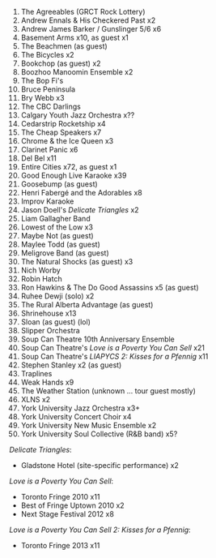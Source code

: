 1. The Agreeables (GRCT Rock Lottery)
1. Andrew Ennals & His Checkered Past x2
1. Andrew James Barker / Gunslinger 5/6 x6
1. Basement Arms x10, as guest x1
1. The Beachmen (as guest)
1. The Bicycles x2
1. Bookchop (as guest) x2
1. Boozhoo Manoomin Ensemble x2
1. The Bop Fi's
1. Bruce Peninsula
1. Bry Webb x3
1. The CBC Darlings
1. Calgary Youth Jazz Orchestra x??
1. Cedarstrip Rocketship x4
1. The Cheap Speakers x7
1. Chrome & the Ice Queen x3
1. Clarinet Panic x6
1. Del Bel x11
1. Entire Cities x72, as guest x1
1. Good Enough Live Karaoke x39
1. Goosebump (as guest)
1. Henri Fabergé and the Adorables x8
1. Improv Karaoke
1. Jason Doell's _Delicate Triangles_ x2
1. Liam Gallagher Band
1. Lowest of the Low x3
1. Maybe Not (as guest)
1. Maylee Todd (as guest)
1. Meligrove Band (as guest)
1. The Natural Shocks (as guest) x3
1. Nich Worby
1. Robin Hatch
1. Ron Hawkins & The Do Good Assassins x5 (as guest)
1. Ruhee Dewji (solo) x2
1. The Rural Alberta Advantage (as guest)
1. Shrinehouse x13
1. Sloan (as guest) (lol)
1. Slipper Orchestra
1. Soup Can Theatre 10th Anniversary Ensemble
1. Soup Can Theatre's _Love is a Poverty You Can Sell_ x21
1. Soup Can Theatre's _LIAPYCS 2: Kisses for a Pfennig_ x11
1. Stephen Stanley x2 (as guest)
1. Traplines
1. Weak Hands x9
1. The Weather Station (unknown ... tour guest mostly)
1. XLNS x2
1. York University Jazz Orchestra x3+
1. York University Concert Choir x4
1. York University New Music Ensemble x2
1. York University Soul Collective (R&B band) x5?

_Delicate Triangles_:

- Gladstone Hotel (site-specific performance) x2

_Love is a Poverty You Can Sell_:

- Toronto Fringe 2010 x11
- Best of Fringe Uptown 2010 x2
- Next Stage Festival 2012 x8

_Love is a Poverty You Can Sell 2: Kisses for a Pfennig_:

- Toronto Fringe 2013 x11
